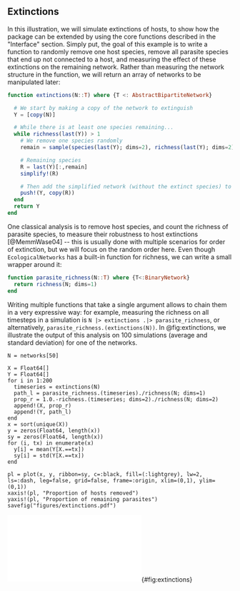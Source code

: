 
## Extinctions

In this illustration, we will simulate extinctions of hosts, to show how
the package can be extended by using the core functions described in the
"Interface" section. Simply put, the goal of this example is to write a
function to randomly remove one host species, remove all parasite species that
end up not connected to a host, and measuring the effect of these extinctions
on the remaining network. Rather than measuring the network structure in
the function, we will return an array of networks to be manipulated later:

```julia
function extinctions(N::T) where {T <: AbstractBipartiteNetwork}

  # We start by making a copy of the network to extinguish
  Y = [copy(N)]

  # While there is at least one species remaining...
  while richness(last(Y)) > 1
    # We remove one species randomly
    remain = sample(species(last(Y); dims=2), richness(last(Y); dims=2)-1, replace=false)

    # Remaining species
    R = last(Y)[:,remain]
    simplify!(R)

    # Then add the simplified network (without the extinct species) to our collection
    push!(Y, copy(R))
  end
  return Y
end
```

One classical analysis is to remove host species, and count the richness of
parasite species, to measure their robustness to host extinctions [@MemmWase04]
-- this is usually done with multiple scenarios for order of extinction, but we
will focus on the random order here. Even though `EcologicalNetworks` has a
built-in function for richness, we can write a small wrapper around it:

```julia
function parasite_richness(N::T) where {T<:BinaryNetwork}
  return richness(N; dims=1)
end
```

Writing multiple functions that take a single argument allows to chain them in a
very expressive way: for example, measuring the richness on all timesteps in a
simulation is `N |> extinctions .|> parasite_richness`, or alternatively,
`parasite_richness.(extinctions(N))`. In @fig:extinctions, we illustrate the
output of this analysis on 100 simulations (average and standard deviation) for
one of the networks.

```julia; echo=false
N = networks[50]

X = Float64[]
Y = Float64[]
for i in 1:200
  timeseries = extinctions(N)
  path_l = parasite_richness.(timeseries)./richness(N; dims=1)
  prop_r = 1.0.-richness.(timeseries; dims=2)./richness(N; dims=2)
  append!(X, prop_r)
  append!(Y, path_l)
end
x = sort(unique(X))
y = zeros(Float64, length(x))
sy = zeros(Float64, length(x))
for (i, tx) in enumerate(x)
  y[i] = mean(Y[X.==tx])
  sy[i] = std(Y[X.==tx])
end

pl = plot(x, y, ribbon=sy, c=:black, fill=(:lightgrey), lw=2, ls=:dash, leg=false, grid=false, frame=:origin, xlim=(0,1), ylim=(0,1))
xaxis!(pl, "Proportion of hosts removed")
yaxis!(pl, "Proportion of remaining parasites")
savefig("figures/extinctions.pdf")
```

![Output of 100 random extinction simulations, where the change in parasite richness was measured every timestep. This example shows how the basic functions of the package can be leveraged to build custom analyses rapidly.](figures/extinctions.pdf){#fig:extinctions}
